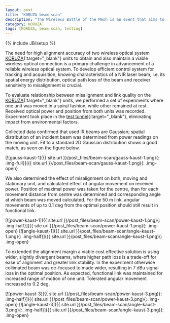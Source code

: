 ```yaml
---
layout: post
title: "KORUZA beam scan"
description: "The Wireless Battle of the Mesh is an event that aims to bring together people from across the globe to test the performance of different routing protocols for ad-hoc networks, like Babel, B.A.T.M.A.N, BMX, OLSR, and 802.11s."
category: KORUZA
tags: [KORUZA, beam scan, testing]
---
```

{% include JB/setup %}


The need for high alignment accuracy of two wireless optical system [KORUZA](http://koruza.net/){:target="_blank"} units to obtain and also maintain a viable wireless optical connection is a primary  challenge in advancement of a reliable wireless optical system. To develop efficient control system for tracking and acquisition, knowing characteristics of a NIR laser beam, i.e. its spatial energy distribution, optical path loss of the beam and receiver sensitivity to misalignment is crucial. 

To evaluate relationship between misalignment and link quality on the [KORUZA](http://koruza.net/){:target="_blank"} units, we performed a set of experiments where one unit was moved in a spiral fashion, while other remained at rest. Received optical power and position from both units was recorded. Experiment took place in the [test tunnel](http://irnas.eu/test-facility){:target="_blank"}, eliminating impact from environmental factors. 

Collected data confirmed that used IR beams are Gaussian; spatial distribution of an incident beam was determined from power readings on the moving unit. Fit to a standard 2D Gaussian distribution shows a good match, as seen on the figure below.

[![gauss-kaust-1]({{ site.url }}/post_files/beam-scan/gauss-kaust-1.png){: .img-full}]({{ site.url }}/post_files/beam-scan/gauss-kaust-1.png){: .img-open}

We also determined the effect of misalignment on both, moving and stationary unit, and calculated effect of angular movement on received power. Position of maximal power was taken for the centre, than for each movement distance from centre was determined and corresponding angle at which beam was moved calculated. For the 50 m link, angular movements of up to 0.1 deg from the optimal position should still result in functional link. 

[![power-kaust-1]({{ site.url }}/post_files/beam-scan/power-kaust-1.png){: .img-half}]({{ site.url }}/post_files/beam-scan/power-kaust-1.png){: .img-open}
[![angle-kaust-1]({{ site.url }}/post_files/beam-scan/angle-kaust-1.png){: .img-half}]({{ site.url }}/post_files/beam-scan/angle-kaust-1.png){: .img-open}

To extended the alignment margin a viable cost effective solution is using wider, slightly divergent beams, where higher path loss is a trade-off for ease of alignment and greater link stability. In the experiment otherwise collimated beam was de-focused to made wider, resulting in 7 dBu signal loss in the optimal position. As expected, functional link was maintained for increased range of motion of one unit. Tolerated angular movement increased to 0.2 deg. 

[![power-kaust-3]({{ site.url }}/post_files/beam-scan/power-kaust-3.png){: .img-half}]({{ site.url }}/post_files/beam-scan/power-kaust-3.png){: .img-open}
[![angle-kaust-3]({{ site.url }}/post_files/beam-scan/angle-kaust-3.png){: .img-half}]({{ site.url }}/post_files/beam-scan/angle-kaust-3.png){: .img-open}
